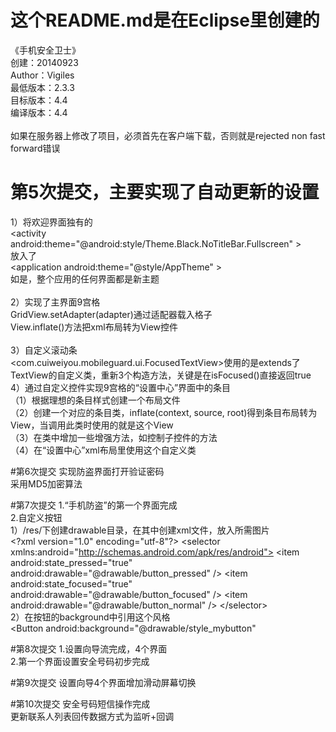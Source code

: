 # 这个README.md是在Eclipse里创建的<br/>
《手机安全卫士》<br/>
创建：20140923<br/>
Author：Vigiles<br/>
最低版本：2.3.3 <br/>
目标版本：4.4 <br/>
编译版本：4.4 <br/><br/>
如果在服务器上修改了项目，必须首先在客户端下载，否则就是rejected non fast forward错误

# 第5次提交，主要实现了自动更新的设置<br/>
1）将欢迎界面独有的<br/>
\<activity android:theme="@android:style/Theme.Black.NoTitleBar.Fullscreen" \><br/>
放入了<br/>
\<application android:theme="@style/AppTheme" \><br/>
如是，整个应用的任何界面都是新主题<br/><br/>
2）实现了主界面9宫格<br/>
GridView.setAdapter(adapter)通过适配器载入格子<br/>
View.inflate()方法把xml布局转为View控件<br/><br/>
3）自定义滚动条<br/>
\<com.cuiweiyou.mobileguard.ui.FocusedTextView\>使用的是extends了TextView的自定义类，重新3个构造方法，关键是在isFocused()直接返回true<br/>
4）通过自定义控件实现9宫格的“设置中心”界面中的条目<br/>
（1）根据理想的条目样式创建一个布局文件<br/>
（2）创建一个对应的条目类，inflate(context, source, root)得到条目布局转为View，当调用此类时使用的就是这个View<br/>
（3）在类中增加一些增强方法，如控制子控件的方法<br/>
（4）在“设置中心”xml布局里使用这个自定义类<br/>

#第6次提交
实现防盗界面打开验证密码<br/>
采用MD5加密算法

#第7次提交
1.“手机防盗”的第一个界面完成<br/>
2.自定义按钮<br/>
1）/res/下创建drawable目录，在其中创建xml文件，放入所需图片<br/>
\<?xml version="1.0" encoding="utf-8"?>
\<selector xmlns:android="http://schemas.android.com/apk/res/android">
    \<item android:state_pressed="true"
          android:drawable="@drawable/button_pressed" /> <!-- 按下 -->
    \<item android:state_focused="true"
          android:drawable="@drawable/button_focused" /> <!-- 焦点 -->
    \<item android:drawable="@drawable/button_normal" /> <!-- 默认 -->
\</selector><br/>
2）在按钮的background中引用这个风格<br/>
\<Button android:background="@drawable/style_mybutton" <br/>

#第8次提交
1.设置向导流完成，4个界面<br/>
2.第一个界面设置安全号码初步完成<br/>

#第9次提交
设置向导4个界面增加滑动屏幕切换<br/>

#第10次提交
安全号码短信操作完成<br/>
更新联系人列表回传数据方式为监听+回调<br/>